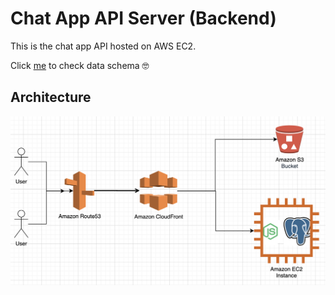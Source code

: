 # Chat App API Server (Backend)
This is the chat app API hosted on AWS EC2. 

Click [me](./images/chat-app-data-schema.png) to check data schema 🤓

## Architecture
![](./images/chat-app-architecture.png)
